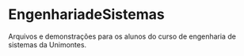 # EngenhariadeSistemas
Arquivos e demonstrações para os alunos do curso de engenharia de sistemas da Unimontes.

